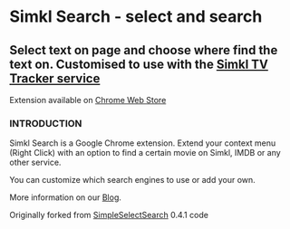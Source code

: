# Simkl Search - select and search

## Select text on page and choose where find the text on. Customised to use with the [Simkl TV Tracker service](https://simkl.com)

Extension available on [Chrome Web Store](https://chrome.google.com/webstore/detail/simkl-search-select-and-s/mdofghopgfobjkgepojjmcfljnocaaff?hl=en-US&gl=US)

### INTRODUCTION 

Simkl Search is a Google Chrome extension. Extend your context menu (Right Click) with an option to find a certain movie on Simkl, IMDB or any other service.

You can customize which search engines to use or add your own.

More information on our [Blog](http://simkl.org/).

Originally forked from [SimpleSelectSearch](https://github.com/frenetix/SimpleSelectSearch/) 0.4.1 code

